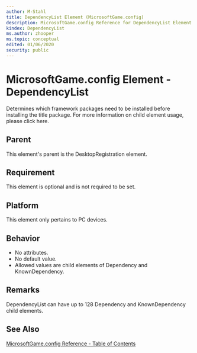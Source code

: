 ```yaml
---
author: M-Stahl
title: DependencyList Element (MicrosoftGame.config)
description: MicrosoftGame.config Reference for DependencyList Element.
kindex: DependencyList
ms.author: zhooper
ms.topic: conceptual
edited: 01/06/2020
security: public
---
```


# MicrosoftGame.config Element - DependencyList

Determines which framework packages need to be installed before installing the title package. For more information on child element usage, please click here.

## Parent
This element's parent is the DesktopRegistration element.

## Requirement
This element is optional and is not required to be set. 

## Platform
This element only pertains to PC devices.

## Behavior
* No attributes.
* No default value.
* Allowed values are child elements of Dependency and KnownDependency.

## Remarks
DependencyList can have up to 128 Dependency and KnownDependency child elements.

## See Also
[MicrosoftGame.config Reference - Table of Contents](gc-microsoftgameconfig-toc.md)  